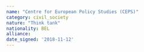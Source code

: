 ```yaml
---
name: "Centre for European Policy Studies (CEPS)"
category: civil_society
nature: "Think tank"
nationality: BEL
alliance: 
date_signed: '2018-11-12'
---
```

    